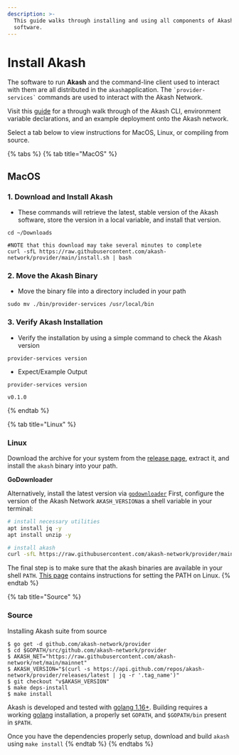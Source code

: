 ```yaml
---
description: >-
  This guide walks through installing and using all components of Akash
  software.
---
```


# Install Akash

The software to run **Akash** and the command-line client used to interact with them are all distributed in the `akash`application. The `` `provider-services` `` commands are used to interact with the Akash Network.

Visit this [guide](../guides/cli/detailed-steps/) for a through walk through of the Akash CLI, environment variable declarations, and an example deployment onto the Akash network.

Select a tab below to view instructions for MacOS, Linux, or compiling from source.

{% tabs %}
{% tab title="MacOS" %}
## MacOS

### 1. Download and Install Akash

* These commands will retrieve the latest, stable version of the Akash software, store the version in a local variable, and install that version.

```
cd ~/Downloads

#NOTE that this download may take several minutes to complete
curl -sfL https://raw.githubusercontent.com/akash-network/provider/main/install.sh | bash
```

### 2. Move the Akash Binary

* Move the binary file into a directory included in your path

```
sudo mv ./bin/provider-services /usr/local/bin
```

### 3. Verify Akash Installation

* Verify the installation by using a simple command to check the Akash version

```
provider-services version
```

* Expect/Example Output

```
provider-services version

v0.1.0
```
{% endtab %}

{% tab title="Linux" %}
### Linux

Download the archive for your system from the [release page](https://github.com/akash-network/node/releases), extract it, and install the `akash` binary into your path.

**GoDownloader**

Alternatively, install the latest version via [`godownloader`](https://github.com/goreleaser/godownloader) First, configure the version of the Akash Network `AKASH_VERSION`as a shell variable in your terminal:

```bash
# install necessary utilities
apt install jq -y
apt install unzip -y

# install akash 
curl -sfL https://raw.githubusercontent.com/akash-network/provider/main/install.sh | bash
```

The final step is to make sure that the akash binaries are available in your shell `PATH`. [This page](https://stackoverflow.com/questions/14637979/how-to-permanently-set-path-on-linux-unix) contains instructions for setting the PATH on Linux.
{% endtab %}

{% tab title="Source" %}
### Source

Installing Akash suite from source

```
$ go get -d github.com/akash-network/provider
$ cd $GOPATH/src/github.com/akash-network/provider
$ AKASH_NET="https://raw.githubusercontent.com/akash-network/net/main/mainnet"
$ AKASH_VERSION="$(curl -s https://api.github.com/repos/akash-network/provider/releases/latest | jq -r '.tag_name')"
$ git checkout "v$AKASH_VERSION"
$ make deps-install
$ make install
```

Akash is developed and tested with [golang 1.16+](https://golang.org/). Building requires a working [golang](https://golang.org/) installation, a properly set `GOPATH`, and `$GOPATH/bin` present in `$PATH`.

Once you have the dependencies properly setup, download and build `akash` using `make install`
{% endtab %}
{% endtabs %}
